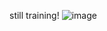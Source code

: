 still training!
![image](https://github.com/eunseon02/Deflow-SLAM/assets/108911413/19cf920a-91bd-4c43-8596-6642c32688ed)
